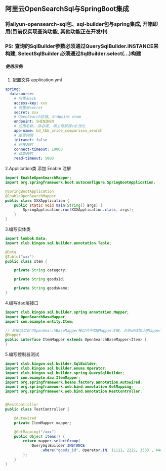 ## 阿里云OpenSearchSql与SpringBoot集成


### 将aliyun-opensearch-sql包、sql-builder包与spring集成, 开箱即用(目前仅实现查询功能, 其他功能正在开发中)
### PS: 查询的SqlBuilder参数必须通过QuerySqlBuilder.INSTANCE来构建, SelectSqlBuilder 必须通过SqlBuilder.select(...)构建

##### 使用示例
1. 配置文件 application.yml
```yaml
spring:
  datasource:
    # 阿里云ack
    access-key: xxx
    # 阿里云secret
    secret: xxx
    # OpenSearch区域, Endpoint enum
    endpoint: SHENZHEN
    # 应用名称, 非必填, 填上可获得sql优化
    app-name: bd_tbk_price_comparison_search
    # 是否内网
    intranet: false
    # 连接超时
    connect-timeout: 10000
    # 读取超时
    read-timeout: 5000
```
2.Application类 添加 Enable 注解

```java
import EnableOpenSearchMapper;
import org.springframework.boot.autoconfigure.SpringBootApplication;

@SpringBootApplication
@EnableOpenSearchMapper
public class XXXApplication {
    public static void main(String[] args) {
        SpringApplication.run(XXXApplication.class, args);
    }
} 
```
3.编写实体类
```java
import lombok.Data;
import club.kingon.sql.builder.annotation.Table;

@Data
@Table("xxx")
public class Item {

    private String category;

    private String goodsId;

    private String goodsName;
}
```
4.编写dao层接口

```java
import club.kingon.sql.builder.spring.annotation.Mapper;
import OpenSearchBaseMapper;
import com.example.entity.Item;

// 若接口实现了OpenSearchBaseMapper接口可不加@Mapper注解, 否则必须加上@Mapper注解
@Mapper
public interface ItemMapper extends OpenSearchBaseMapper<Item> {
}
```
5.编写控制器测试

```java
import club.kingon.sql.builder.SqlBuilder;
import club.kingon.sql.builder.enums.Operator;
import club.kingon.sql.builder.spring.QuerySqlBuilder;
import com.example.dao.ItemMapper;
import org.springframework.beans.factory.annotation.Autowired;
import org.springframework.web.bind.annotation.GetMapping;
import org.springframework.web.bind.annotation.RestController;


@RestController
public class TestController {

    @Autowired
    private ItemMapper mapper;

    @GetMapping("/xxx")
    public Object items() {
        return mapper.selectGroup(
            QuerySqlBuilder.INSTANCE
                .where("goods_id", Operator.IN, (1111, 2222, 3333 , 4444))
        );
    }
}
```
